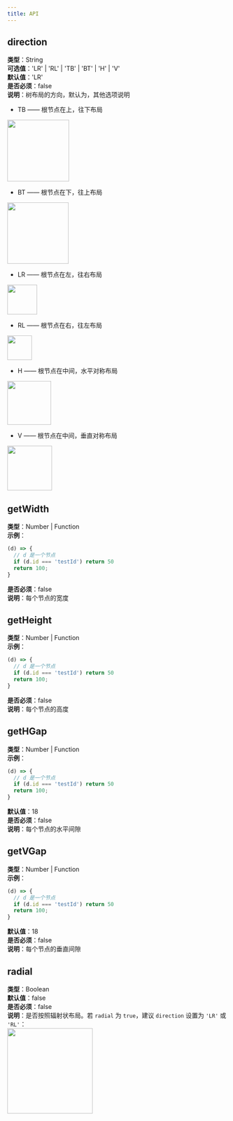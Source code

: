 ```yaml
---
title: API
---
```

## direction
**类型**：String<br />**可选值**：'LR' | 'RL' | 'TB' | 'BT' | 'H' | 'V'<br />**默认值**：'LR'<br />**是否必须**：false<br />**说明**：树布局的方向，默认为，其他选项说明

- TB —— 根节点在上，往下布局

<img src='https://gw.alipayobjects.com/mdn/rms_f8c6a0/afts/img/A*gBrxRL_fzlMAAAAAAAAAAABkARQnAQ' width=141/>

- BT —— 根节点在下，往上布局

<img src='https://gw.alipayobjects.com/mdn/rms_f8c6a0/afts/img/A*WkJeRI-EUBkAAAAAAAAAAABkARQnAQ' width=140/>

- LR —— 根节点在左，往右布局

<img src='https://gw.alipayobjects.com/mdn/rms_f8c6a0/afts/img/A*BGNcSaWupSUAAAAAAAAAAABkARQnAQ' width=68/>

- RL —— 根节点在右，往左布局

<img src='https://gw.alipayobjects.com/mdn/rms_f8c6a0/afts/img/A*J6JTSa-IID8AAAAAAAAAAABkARQnAQ' width=56/>

- H —— 根节点在中间，水平对称布局

<img src='https://gw.alipayobjects.com/mdn/rms_f8c6a0/afts/img/A*5FVzSqlW2H4AAAAAAAAAAABkARQnAQ' width=100/>

- V —— 根节点在中间，垂直对称布局

<img src='https://gw.alipayobjects.com/mdn/rms_f8c6a0/afts/img/A*ZFCiTLwCoAYAAAAAAAAAAABkARQnAQ' width=102/>

## getWidth
**类型**：Number | Function<br />**示例**：
```javascript
(d) => {
  // d 是一个节点
  if (d.id === 'testId') return 50
  return 100;
}
```
**是否必须**：false<br />**说明**：每个节点的宽度

## getHeight
**类型**：Number | Function<br />**示例**：
```javascript
(d) => {
  // d 是一个节点
  if (d.id === 'testId') return 50
  return 100;
}
```
**是否必须**：false<br />**说明**：每个节点的高度

## getHGap
**类型**：Number | Function<br />**示例**：
```javascript
(d) => {
  // d 是一个节点
  if (d.id === 'testId') return 50
  return 100;
}
```
**默认值**：18<br />**是否必须**：false<br />**说明**：每个节点的水平间隙

## getVGap
**类型**：Number | Function<br />**示例**：
```javascript
(d) => {
  // d 是一个节点
  if (d.id === 'testId') return 50
  return 100;
}
```
**默认值**：18<br />**是否必须**：false<br />**说明**：每个节点的垂直间隙

## radial
**类型**：Boolean<br />**默认值**：false<br />**是否必须**：false<br />**说明**：是否按照辐射状布局。若 `radial` 为 `true`，建议 `direction` 设置为 `'LR'` 或 `'RL'`：<br />
<img src='https://gw.alipayobjects.com/mdn/rms_f8c6a0/afts/img/A*MqFcTLAhXIsAAAAAAAAAAABkARQnAQ' width=195/>